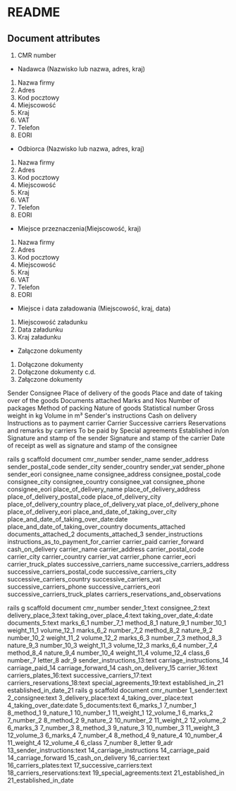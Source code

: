 # README

Document attributes
---

1. CMR number

- Nadawca (Nazwisko lub nazwa, adres, kraj)
1. Nazwa firmy
2. Adres
3. Kod pocztowy
4. Miejscowość
5. Kraj
6. VAT
7. Telefon
8. EORI

- Odbiorca (Nazwisko lub nazwa, adres, kraj)
1. Nazwa firmy
2. Adres
3. Kod pocztowy
4. Miejscowość
5. Kraj
6. VAT
7. Telefon
8. EORI

- Miejsce przeznaczenia(Miejscowość, kraj)
1. Nazwa firmy
2. Adres
3. Kod pocztowy
4. Miejscowość
5. Kraj
6. VAT
7. Telefon
8. EORI

- Miejsce i data załadowania (Miejscowość, kraj, data)
1. Miejscowość załadunku
2. Data załadunku
3. Kraj załadunku

- Załączone dokumenty
1. Dołączone dokumenty
2. Dołączone dokumenty c.d.
3. Załączone dokumenty

Sender
Consignee
Place of delivery of the goods
Place and date of taking over of the goods
Documents attached
Marks and Nos
Number of packages
Method of packing
Nature of goods
Statistical number
Gross weight in kg
Volume in m³
Sender's instructions
Cash on delivery
Instructions as to payment carrier
Carrier
Successive carriers
Reservations and remarks by carriers
To be paid by
Special agreements
Established in/on
Signature and stamp of the sender
Signature and stamp of the carrier
Date of receipt as well as signature and stamp of the consignee


rails g scaffold document cmr_number sender_name sender_address sender_postal_code sender_city sender_country sender_vat sender_phone sender_eori
                                     consignee_name consignee_address consignee_postal_code consignee_city consignee_country consignee_vat consignee_phone consignee_eori
                                     place_of_delivery_name place_of_delivery_address place_of_delivery_postal_code place_of_delivery_city place_of_delivery_country place_of_delivery_vat place_of_delivery_phone place_of_delivery_eori
                                     place_and_date_of_taking_over_city place_and_date_of_taking_over_date:date place_and_date_of_taking_over_country
                                     documents_attached documents_attached_2 documents_attached_3
                                     sender_instructions
                                     instructions_as_to_payment_for_carrier carrier_paid carrier_forward
                                     cash_on_delivery
                                     carrier_name carrier_address carrier_postal_code carrier_city carrier_country carrier_vat carrier_phone carrier_eori carrier_truck_plates
                                     successive_carriers_name successive_carriers_address successive_carriers_postal_code successive_carriers_city successive_carriers_country successive_carriers_vat successive_carriers_phone successive_carriers_eori successive_carriers_truck_plates
                                     carriers_reservations_and_observations



rails g scaffold document cmr_number sender_1:text consignee_2:text delivery_place_3:text taking_over_place_4:text taking_over_date_4:date documents_5:text marks_6_1 number_7_1 method_8_1 nature_9_1 number_10_1 weight_11_1 volume_12_1 marks_6_2 number_7_2 method_8_2 nature_9_2 number_10_2 weight_11_2 volume_12_2 marks_6_3 number_7_3 method_8_3 nature_9_3 number_10_3 weight_11_3 volume_12_3 marks_6_4 number_7_4 method_8_4 nature_9_4 number_10_4 weight_11_4 volume_12_4 class_6 number_7 letter_8 adr_9  sender_instructions_13:text carriage_instructions_14 carriage_paid_14 carriage_forward_14 cash_on_delivery_15 carrier_16:text carriers_plates_16:text successive_carriers_17:text carriers_reservations_18:text special_agreements_19:text established_in_21 established_in_date_21
rails g scaffold document cmr_number 1_sender:text 2_consignee:text 3_delivery_place:text 4_taking_over_place:text 4_taking_over_date:date 5_documents:text 6_marks_1 7_number_1 8_method_1 9_nature_1 10_number_1 11_weight_1 12_volume_1 6_marks_2 7_number_2 8_method_2 9_nature_2 10_number_2 11_weight_2 12_volume_2 6_marks_3 7_number_3 8_method_3 9_nature_3 10_number_3 11_weight_3 12_volume_3 6_marks_4 7_number_4 8_method_4 9_nature_4 10_number_4 11_weight_4 12_volume_4 6_class 7_number 8_letter 9_adr  13_sender_instructions:text 14_carriage_instructions 14_carriage_paid 14_carriage_forward 15_cash_on_delivery 16_carrier:text 16_carriers_plates:text 17_successive_carriers:text 18_carriers_reservations:text 19_special_agreements:text 21_established_in 21_established_in_date